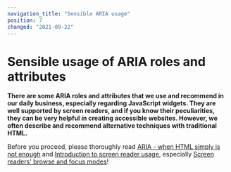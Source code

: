 ```yaml
---
navigation_title: "Sensible ARIA usage"
position: 7
changed: "2021-09-22"
---
```


# Sensible usage of ARIA roles and attributes

**There are some ARIA roles and attributes that we use and recommend in our daily business, especially regarding JavaScript widgets. They are well supported by screen readers, and if you know their peculiarities, they can be very helpful in creating accessible websites. However, we often describe and recommend alternative techniques with traditional HTML.**

Before you proceed, please thoroughly read [ARIA - when HTML simply is not enough](/knowledge/aria) and [Introduction to screen reader usage](/knowledge/screen-readers), especially [Screen readers' browse and focus modes](/knowledge/screen-readers/desktop/browse-focus-modes)!

